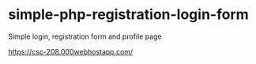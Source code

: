 # simple-php-registration-login-form

Simple login, registration form and profile page 

https://csc-208.000webhostapp.com/


